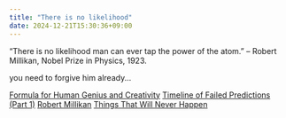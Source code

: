 ```yaml
---
title: "There is no likelihood"
date: 2024-12-21T15:30:36+09:00
---
```

“There is no likelihood man can ever tap the power of the atom.” – Robert Millikan, Nobel Prize in Physics, 1923.

you need to forgive him already...

[Formula for Human Genius and Creativity](https://super-memory.com/articles/genius.htm)
[Timeline of Failed Predictions (Part 1)](https://www.fastcompany.com/1706712/timeline-failed-predictions-part-1)
[Robert Millikan](http://www.vzhang.com/vzfiles/robert_millikan.htm)
[Things That Will Never Happen](https://rense.com/general81/dw.htm)

